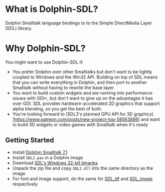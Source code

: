 # What is Dolphin-SDL?
Dolphin Smalltalk language bindings to to the Simple DirectMedia Layer (SDL) library.

# Why Dolphin-SDL?

You might want to use Dolphin-SDL if:

* You prefer Dolphin over other Smalltalks but don't want to be tightly coupled to Windows and the Win32 API. Building on top of SDL means that you can write everything in Dolphin, and then port to another Smalltalk without having to rewrite the base layer.
* You want to build custom widgets and are running into performance issues with GDI+, but don't want to give up on the advantages it has over GDI. SDL provides hardware-accelerated 2D graphics that support alpha blending, so you get the best of both.
* You're looking forward to (SDL3's planned GPU API for 3D graphics)[https://www.patreon.com/posts/new-project-top-58563886] and want to build 3D widgets or video games with Smalltalk when it's ready

## Getting Started
* Install [Dolphin Smalltalk 7.1](https://github.com/dolphinsmalltalk/Dolphin)
* Install `SDL2.pax` in a Dolphin image
* Download [SDL's Windows 32-bit binaries](https://github.com/libsdl-org/SDL/releases)
* Unpack the zip file and copy `SDL2.dll` into the same directory as the image
* For font and image support, do the same for [SDL_ttf](https://github.com/libsdl-org/SDL_ttf/releases) and [SDL_image](https://github.com/libsdl-org/SDL_image/releases) respectively
